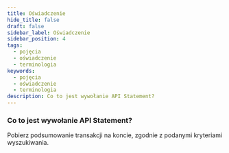 ```yaml
---
title: Oświadczenie
hide_title: false
draft: false
sidebar_label: Oświadczenie
sidebar_position: 4
tags:
  - pojęcia
  - oświadczenie
  - terminologia
keywords:
  - pojęcia
  - oświadczenie
  - terminologia
description: Co to jest wywołanie API Statement?
---
```


### Co to jest wywołanie API Statement?

Pobierz podsumowanie transakcji na koncie, zgodnie z podanymi kryteriami wyszukiwania.
